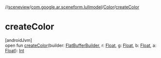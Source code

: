 //[sceneview](../../../index.md)/[com.google.ar.sceneform.lullmodel](../index.md)/[Color](index.md)/[createColor](create-color.md)

# createColor

[androidJvm]\
open fun [createColor](create-color.md)(builder: [FlatBufferBuilder](../../com.google.flatbuffers/-flat-buffer-builder/index.md), r: [Float](https://kotlinlang.org/api/latest/jvm/stdlib/kotlin/-float/index.html), g: [Float](https://kotlinlang.org/api/latest/jvm/stdlib/kotlin/-float/index.html), b: [Float](https://kotlinlang.org/api/latest/jvm/stdlib/kotlin/-float/index.html), a: [Float](https://kotlinlang.org/api/latest/jvm/stdlib/kotlin/-float/index.html)): [Int](https://kotlinlang.org/api/latest/jvm/stdlib/kotlin/-int/index.html)
